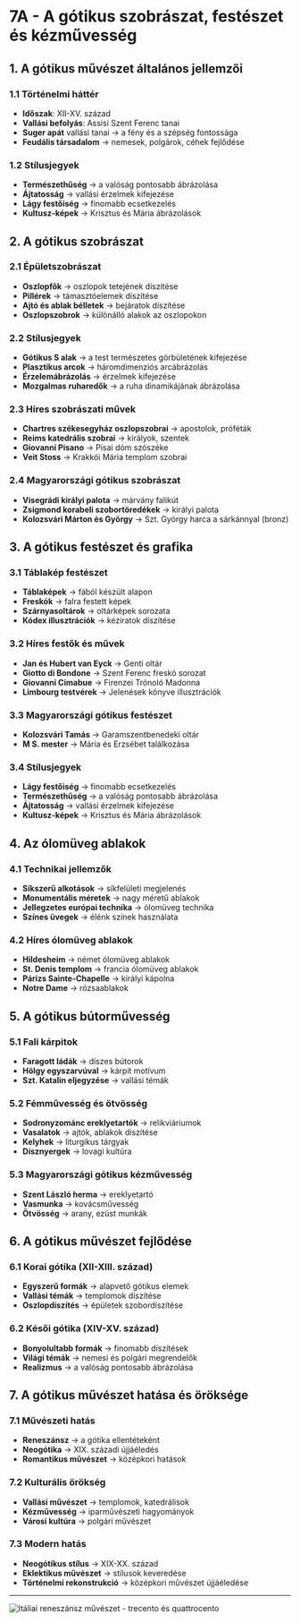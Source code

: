 # 7A - A gótikus szobrászat, festészet és kézművesség

## 1. A gótikus művészet általános jellemzői

### 1.1 Történelmi háttér
- **Időszak**: XII-XV. század
- **Vallási befolyás**: Assisi Szent Ferenc tanai
- **Suger apát** vallási tanai → a fény és a szépség fontossága
- **Feudális társadalom** → nemesek, polgárok, céhek fejlődése

### 1.2 Stílusjegyek
- **Természethűség** → a valóság pontosabb ábrázolása
- **Ájtatosság** → vallási érzelmek kifejezése
- **Lágy festőiség** → finomabb ecsetkezelés
- **Kultusz-képek** → Krisztus és Mária ábrázolások

## 2. A gótikus szobrászat

### 2.1 Épületszobrászat
- **Oszlopfők** → oszlopok tetejének díszítése
- **Pillérek** → támasztóelemek díszítése
- **Ajtó és ablak bélletek** → bejáratok díszítése
- **Oszlopszobrok** → különálló alakok az oszlopokon

### 2.2 Stílusjegyek
- **Gótikus S alak** → a test természetes görbületének kifejezése
- **Plasztikus arcok** → háromdimenziós arcábrázolás
- **Érzelemábrázolás** → érzelmek kifejezése
- **Mozgalmas ruharedők** → a ruha dinamikájának ábrázolása

### 2.3 Híres szobrászati művek
- **Chartres székesegyház oszlopszobrai** → apostolok, próféták
- **Reims katedrális szobrai** → királyok, szentek
- **Giovanni Pisano** → Pisai dóm szószéke
- **Veit Stoss** → Krakkói Mária templom szobrai

### 2.4 Magyarországi gótikus szobrászat
- **Visegrádi királyi palota** → márvány falikút
- **Zsigmond korabeli szobortöredékek** → királyi palota
- **Kolozsvári Márton és György** → Szt. György harca a sárkánnyal (bronz)

## 3. A gótikus festészet és grafika

### 3.1 Táblakép festészet
- **Táblaképek** → fából készült alapon
- **Freskók** → falra festett képek
- **Szárnyasoltárok** → oltárképek sorozata
- **Kódex illusztrációk** → kéziratok díszítése

### 3.2 Híres festők és művek
- **Jan és Hubert van Eyck** → Genti oltár
- **Giotto di Bondone** → Szent Ferenc freskó sorozat
- **Giovanni Cimabue** → Firenzei Trónoló Madonna
- **Limbourg testvérek** → Jelenések könyve illusztrációk

### 3.3 Magyarországi gótikus festészet
- **Kolozsvári Tamás** → Garamszentbenedeki oltár
- **M S. mester** → Mária és Erzsébet találkozása

### 3.4 Stílusjegyek
- **Lágy festőiség** → finomabb ecsetkezelés
- **Természethűség** → a valóság pontosabb ábrázolása
- **Ájtatosság** → vallási érzelmek kifejezése
- **Kultusz-képek** → Krisztus és Mária ábrázolások

## 4. Az ólomüveg ablakok

### 4.1 Technikai jellemzők
- **Síkszerű alkotások** → síkfelületi megjelenés
- **Monumentális méretek** → nagy méretű ablakok
- **Jellegzetes európai technika** → ólomüveg technika
- **Színes üvegek** → élénk színek használata

### 4.2 Híres ólomüveg ablakok
- **Hildesheim** → német ólomüveg ablakok
- **St. Denis templom** → francia ólomüveg ablakok
- **Párizs Sainte-Chapelle** → királyi kápolna
- **Notre Dame** → rózsaablakok

## 5. A gótikus bútorművesség

### 5.1 Fali kárpitok
- **Faragott ládák** → díszes bútorok
- **Hölgy egyszarvúval** → kárpit motívum
- **Szt. Katalin eljegyzése** → vallási témák

### 5.2 Fémművesség és ötvösség
- **Sodronyzománc ereklyetartók** → relikviáriumok
- **Vasalatok** → ajtók, ablakok díszítése
- **Kelyhek** → liturgikus tárgyak
- **Dísznyergek** → lovagi kultúra

### 5.3 Magyarországi gótikus kézművesség
- **Szent László herma** → ereklyetartó
- **Vasmunka** → kovácsművesség
- **Ötvösség** → arany, ezüst munkák

## 6. A gótikus művészet fejlődése

### 6.1 Korai gótika (XII-XIII. század)
- **Egyszerű formák** → alapvető gótikus elemek
- **Vallási témák** → templomok díszítése
- **Oszlopdíszítés** → épületek szobordíszítése

### 6.2 Késői gótika (XIV-XV. század)
- **Bonyolultabb formák** → finomabb díszítések
- **Világi témák** → nemesi és polgári megrendelők
- **Realizmus** → a valóság pontosabb ábrázolása

## 7. A gótikus művészet hatása és öröksége

### 7.1 Művészeti hatás
- **Reneszánsz** → a gótika ellentéteként
- **Neogótika** → XIX. századi újjáéledés
- **Romantikus művészet** → középkori hatások

### 7.2 Kulturális örökség
- **Vallási művészet** → templomok, katedrálisok
- **Kézművesség** → iparművészeti hagyományok
- **Városi kultúra** → polgári művészet

### 7.3 Modern hatás
- **Neogótikus stílus** → XIX-XX. század
- **Eklektikus művészet** → stílusok keveredése
- **Történelmi rekonstrukció** → középkori művészet újjáéledése

---

![Itáliai reneszánsz művészet - trecento és quattrocento](../base/kepek/images/7_Itáliai%20reneszánsz%20művészet_trecento_quattrocento_KÉP.png)
